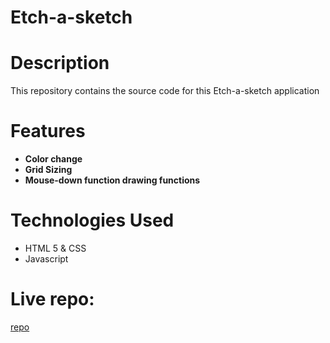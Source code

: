 # Etch-a-sketch
# Description
This repository contains the source code for this Etch-a-sketch  application
# Features
- **Color change**
- **Grid Sizing**
- **Mouse-down function drawing functions**

# Technologies Used
- HTML 5 & CSS
- Javascript
# Live repo:
[repo](doc:https://kermit60.github.io/Etch-a-sketch/)
